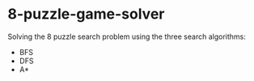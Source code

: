 # 8-puzzle-game-solver
Solving the 8 puzzle search problem using the three search algorithms:
* BFS
* DFS
* A*
